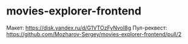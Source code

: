 # movies-explorer-frontend

Макет: https://disk.yandex.ru/d/G1VTOzFyNvoI8g
Пул-реквест: https://github.com/Mozharov-Sergey/movies-explorer-frontend/pull/2